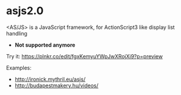 # asjs2.0
&lt;AS/JS> is a JavaScript framework, for ActionScript3 like display list handling

* **Not supported anymore**

Try it: https://plnkr.co/edit/fgxKemyuYWpJwXRojXi9?p=preview

Examples:
- http://ironick.mythril.eu/asjs/
- http://budapestmakery.hu/videos/
